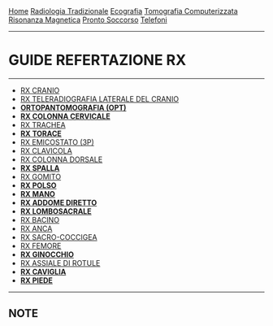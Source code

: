 <div class="topnav">
  <a href="https://sl-rad.github.io/SL-Rad-Vademecum">Home</a>
  <a href="https://sl-rad.github.io/SL-Rad-Vademecum/radiologia_tradizionale.html">Radiologia Tradizionale</a>
  <a href="https://sl-rad.github.io/SL-Rad-Vademecum/ecografia.html">Ecografia</a>
  <a href="https://sl-rad.github.io/SL-Rad-Vademecum/tomografia_computerizzata.html">Tomografia Computerizzata</a>
  <a href="https://sl-rad.github.io/SL-Rad-Vademecum/risonanza_magnetica.html">Risonanza Magnetica</a>
  <a href="https://sl-rad.github.io/SL-Rad-Vademecum/pronto_soccorso.html">Pronto Soccorso</a>
  <a href="https://sl-rad.github.io/SL-Rad-Vademecum/contatti.html">Telefoni</a>
</div>

- - -

# GUIDE REFERTAZIONE RX

- - -

- [RX CRANIO](rx_cranio.html)
- [RX TELERADIOGRAFIA LATERALE DEL CRANIO](rx_tele_cranio.html)
- [**ORTOPANTOMOGRAFIA (OPT)**](opt.html)
- [**RX COLONNA CERVICALE**](rx_colonna_vertebrale.html)
- [RX TRACHEA](rx_trachea.html)
- [**RX TORACE**](rx_torace.html)
- [RX EMICOSTATO (3P)](rx_emicostato.html)
- [RX CLAVICOLA](rx_clavicola.md)
- [RX COLONNA DORSALE](rx_colonna_vertebrale.html)
- [**RX SPALLA**](rx_spalla.html)
- [RX GOMITO](rx_gomito.html)
- [**RX POLSO**](rx_polso.html)
- [**RX MANO**](rx_mano.html)
- [**RX ADDOME DIRETTO**](rx_addome.html)
- [**RX LOMBOSACRALE**](rx_colonna_vertebrale.html)
- [RX BACINO](rx_bacino.html)
- [RX ANCA](rx_anca.html)
- [RX SACRO-COCCIGEA](rx_sacro_coccigea.html)
- [RX FEMORE](rx_femore.html)
- [**RX GINOCCHIO**](rx_ginocchio.html)
- [RX ASSIALE DI ROTULE](rx_assiale_rotule.html)
- [**RX CAVIGLIA**](rx_caviglia.html)
- [**RX PIEDE**](rx_piede.html)

---

## NOTE
